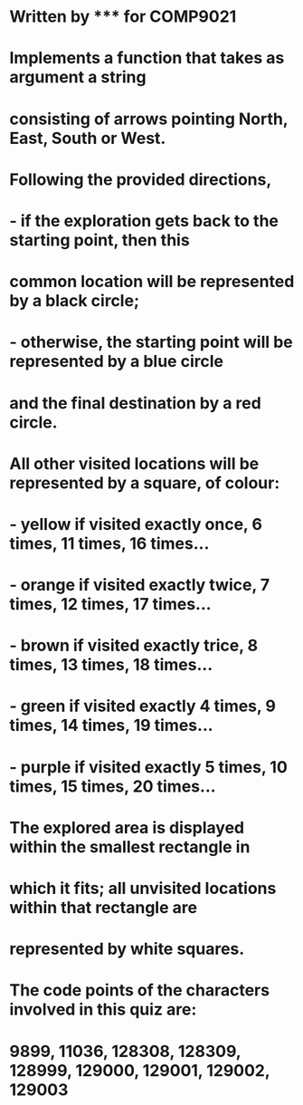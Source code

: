 # Written by *** for COMP9021
#
# Implements a function that takes as argument a string
# consisting of arrows pointing North, East, South or West.
#
# Following the provided directions,
# - if the exploration gets back to the starting point, then this
#   common location will be represented by a black circle;
# - otherwise, the starting point will be represented by a blue circle
#   and the final destination by a red circle.

# All other visited locations will be represented by a square, of colour:
# - yellow if visited exactly once, 6 times, 11 times, 16 times...
# - orange if visited exactly twice, 7 times, 12 times, 17 times...
# - brown if visited exactly trice, 8 times, 13 times, 18 times...
# - green if visited exactly 4 times, 9 times, 14 times, 19 times...
# - purple if visited exactly 5 times, 10 times, 15 times, 20 times...

# The explored area is displayed within the smallest rectangle in
# which it fits; all unvisited locations within that rectangle are
# represented by white squares.
#
# The code points of the characters involved in this quiz are:
# 9899, 11036, 128308, 128309, 128999, 129000, 129001, 129002, 129003
